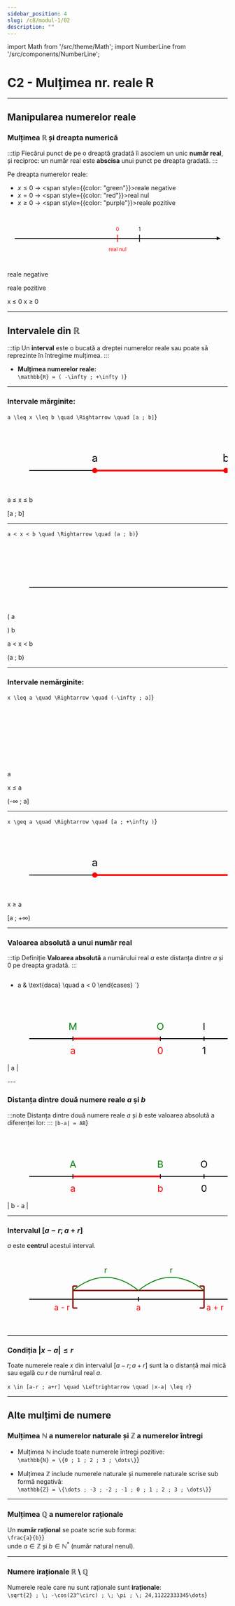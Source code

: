 ```yaml
---
sidebar_position: 4
slug: /c8/modul-1/02
description: ""
---
```

import Math from '/src/theme/Math';
import NumberLine from '/src/components/NumberLine';

# C2 - Mulțimea nr. reale R
---

## Manipularea numerelor reale

### Mulțimea $\mathbb{R}$ și dreapta numerică
:::tip 
Fiecărui punct de pe o dreaptă gradată îi asociem un unic **număr real**, și reciproc: un număr real este **abscisa** unui punct pe dreapta gradată.
:::

Pe dreapta numerelor reale:  
- $x \leq 0$ → <span style={{color: "green"}}>reale negative</span>  
- $x = 0$ → <span style={{color: "red"}}>real nul</span>  
- $x \geq 0$ → <span style={{color: "purple"}}>reale pozitive</span>  

<svg viewBox="0 0 600 140" width="100%" height="auto" xmlns="http://www.w3.org/2000/svg">
  <!-- Axe horizontal -->
  <line x1="20" y1="70" x2="580" y2="70" stroke="black" stroke-width="2" />
  
  <!-- Flèche droite -->
  <polygon points="580,70 570,65 570,75" fill="black"/>
  
  <!-- Graduation 0 -->
  <line x1="300" y1="60" x2="300" y2="80" stroke="red" stroke-width="2"/>
  <text x="300" y="50" font-size="14" text-anchor="middle" fill="red">0</text>
  <text x="300" y="105" font-size="14" text-anchor="middle" fill="red">real nul</text>
  
  <!-- Graduation 1 -->
  <line x1="360" y1="60" x2="360" y2="80" stroke="black" stroke-width="2"/>
  <text x="360" y="50" font-size="14" text-anchor="middle" fill="black">1</text>
  
  <!-- Zone negative -->
  <text x="150" y="105" font-size="14" fill="green" text-anchor="middle">reale negative</text>
  <!-- Zone positive -->
  <text x="450" y="105" font-size="14" fill="purple" text-anchor="middle">reale pozitive</text>
  
  <!-- Conditions au-dessus -->
  <text x="150" y="50" font-size="14" fill="green" text-anchor="middle">x ≤ 0</text>
  <text x="450" y="50" font-size="14" fill="purple" text-anchor="middle">x ≥ 0</text>
</svg>


---

## Intervalele din $\mathbb{R}$
:::tip
Un **interval** este o bucată a dreptei numerelor reale sau poate sǎ reprezinte în întregime mulțimea.
:::

- **Mulțimea numerelor reale:**  
<Math display={true}>{String.raw`\mathbb{R} = ( -\infty ; +\infty )`}</Math>

---
### Intervale mărginite:  
<Math display={true}>{String.raw`a \leq x \leq b \quad \Rightarrow \quad [a ; b]`}</Math> 

<svg width="700" height="200" xmlns="http://www.w3.org/2000/svg">

  <!-- Axă orizontală -->
  <line x1="50" y1="100" x2="650" y2="100" stroke="black" stroke-width="2"/>

  <!-- Punctul a -->
  <circle cx="200" cy="100" r="6" fill="red"/>
  <text x="200" y="80" font-size="24" fill="black" text-anchor="middle">a</text>

  <!-- Punctul b -->
  <circle cx="500" cy="100" r="6" fill="red"/>
  <text x="500" y="80" font-size="24" fill="black" text-anchor="middle">b</text>

  <!-- Segment roșu între a și b -->
  <line x1="200" y1="100" x2="500" y2="100" stroke="red" stroke-width="4"/>

  <!-- Inegalitatea de deasupra segmentului -->
  <text x="350" y="90" font-size="24" fill="red" text-anchor="middle">a ≤ x ≤ b</text>

  <!-- Notația intervalului sub segment -->
  <text x="350" y="125" font-size="24" fill="red" text-anchor="middle">[a ; b]</text>

</svg>

---

<Math display={true}>{String.raw`a < x < b \quad \Rightarrow \quad (a ; b)`}</Math>

<svg width="700" height="200" xmlns="http://www.w3.org/2000/svg">

  <!-- Axă orizontală -->
  <line x1="50" y1="100" x2="650" y2="100" stroke="black" stroke-width="2"/>

  <!-- Punctul a -->
  <text x="200" y="110" font-size="35" fill="red" text-anchor="middle">(</text>
  <text x="200" y="80" font-size="24" fill="black" text-anchor="middle">a</text>

  <!-- Punctul b -->
  <text x="500" y="110" font-size="35" fill="red" text-anchor="middle">)</text>
  <text x="500" y="80" font-size="24" fill="black" text-anchor="middle">b</text>

  <!-- Segment roșu între a și b -->
  <line x1="200" y1="100" x2="500" y2="100" stroke="red" stroke-width="4"/>

  <!-- Inegalitatea de deasupra segmentului -->
  <text x="350" y="90" font-size="24" fill="red" text-anchor="middle">a < x < b</text>

  <!-- Notația intervalului sub segment -->
  <text x="350" y="125" font-size="24" fill="red" text-anchor="middle">(a ; b)</text>

</svg>

---

### Intervale nemărginite:  
<Math display={true}>{String.raw`x \leq a \quad \Rightarrow \quad (-\infty ; a]`}</Math>  
<svg width="700" height="200" xmlns="http://www.w3.org/2000/svg">

  <!-- Axă orizontală -->
  <line x1="50" y1="100" x2="650" y2="100" stroke="black" stroke-width="2"/>


  <!-- Punctul b -->
  <circle cx="500" cy="100" r="6" fill="red"/>
  <text x="500" y="80" font-size="24" fill="black" text-anchor="middle">a</text>

  <!-- Segment roșu între a și b -->
  <line x1="50" y1="100" x2="500" y2="100" stroke="red" stroke-width="4"/>

  <!-- Inegalitatea de deasupra segmentului -->
  <text x="350" y="90" font-size="24" fill="red" text-anchor="middle">x ≤ a</text>

  <!-- Notația intervalului sub segment -->
  <text x="350" y="125" font-size="24" fill="red" text-anchor="middle">(-∞ ; a]</text>

</svg>

---

<Math display={true}>{String.raw`x \geq a \quad \Rightarrow \quad [a ; +\infty )`}</Math>

<svg width="700" height="200" xmlns="http://www.w3.org/2000/svg">

  <!-- Axă orizontală -->
  <line x1="50" y1="100" x2="650" y2="100" stroke="black" stroke-width="2"/>

  <!-- Punctul a -->
  <circle cx="200" cy="100" r="6" fill="red"/>
  <text x="200" y="80" font-size="24" fill="black" text-anchor="middle">a</text>


  <!-- Segment roșu între a și b -->
  <line x1="200" y1="100" x2="650" y2="100" stroke="red" stroke-width="4"/>

  <!-- Inegalitatea de deasupra segmentului -->
  <text x="350" y="90" font-size="24" fill="red" text-anchor="middle">x ≥ a</text>

  <!-- Notația intervalului sub segment -->
  <text x="350" y="125" font-size="24" fill="red" text-anchor="middle">[a ; +∞)</text>

</svg>

---

### Valoarea absolută a unui număr real
:::tip Definiție
**Valoarea absolută** a numărului real $a$ este distanța dintre $a$ și $0$ pe dreapta gradată.
:::

<Math display={true}>{String.raw`
|a| = OM =
\begin{cases}
a & \text{daca} \quad a \geq 0 \\
- a & \text{daca} \quad a < 0
\end{cases}
`}</Math>


<svg width="700" height="200" xmlns="http://www.w3.org/2000/svg">

  <!-- Axă orizontală -->
  <line x1="50" y1="100" x2="550" y2="100" stroke="black" stroke-width="2"/>

  <!-- Punctul A -->
  <line x1="150" y1="95" x2="150" y2="105" stroke="black" stroke-width="2"/>
  <text x="150" y="80" font-size="22" fill="green" text-anchor="middle">M</text>
  <text x="150" y="135" font-size="22" fill="red" text-anchor="middle">a</text>

  <!-- Punctul B -->
  <line x1="350" y1="95" x2="350" y2="105" stroke="black" stroke-width="2"/>
  <text x="350" y="80" font-size="22" fill="green" text-anchor="middle">O</text>
  <text x="350" y="135" font-size="22" fill="red" text-anchor="middle">0</text>

  <!-- Punctul O -->
  <line x1="450" y1="95" x2="450" y2="105" stroke="black" stroke-width="2"/>
  <text x="450" y="80" font-size="22" fill="black" text-anchor="middle">I</text>
  <text x="450" y="135" font-size="22" fill="black" text-anchor="middle">1</text>


  <!-- Segment roșu între A și B -->
  <line x1="150" y1="100" x2="350" y2="100" stroke="red" stroke-width="4"/>

  <!-- Acoladă roșie frumoasă sub segment -->
  <path d="M150 110 
           C170 140, 230 140, 250 150
           C270 140, 330 140, 350 110" 
        stroke="red" fill="none" stroke-width="3"/>

  <!-- Text pentru modul |b - a| -->
  <text x="250" y="175" font-size="24" fill="red" text-anchor="middle">| a |</text>

</svg>
---

### Distanța dintre două numere reale $a$ și $b$
:::note
Distanța dintre două numere reale $a$ și $b$ este valoarea absolută a diferenței lor:
:::
<Math display={true}>{String.raw`|b-a| = AB`}</Math>

<svg width="700" height="200" xmlns="http://www.w3.org/2000/svg">

  <!-- Axă orizontală -->
  <line x1="50" y1="100" x2="650" y2="100" stroke="black" stroke-width="2"/>

  <!-- Punctul A -->
  <line x1="150" y1="95" x2="150" y2="105" stroke="black" stroke-width="2"/>
  <text x="150" y="80" font-size="22" fill="green" text-anchor="middle">A</text>
  <text x="150" y="135" font-size="22" fill="red" text-anchor="middle">a</text>

  <!-- Punctul B -->
  <line x1="350" y1="95" x2="350" y2="105" stroke="black" stroke-width="2"/>
  <text x="350" y="80" font-size="22" fill="green" text-anchor="middle">B</text>
  <text x="350" y="135" font-size="22" fill="red" text-anchor="middle">b</text>

  <!-- Punctul O -->
  <line x1="450" y1="95" x2="450" y2="105" stroke="black" stroke-width="2"/>
  <text x="450" y="80" font-size="22" fill="black" text-anchor="middle">O</text>
  <text x="450" y="135" font-size="22" fill="black" text-anchor="middle">0</text>

  <!-- Punctul I -->
  <line x1="550" y1="95" x2="550" y2="105" stroke="black" stroke-width="2"/>
  <text x="550" y="80" font-size="22" fill="black" text-anchor="middle">I</text>
  <text x="550" y="135" font-size="22" fill="black" text-anchor="middle">1</text>

  <!-- Segment roșu între A și B -->
  <line x1="150" y1="100" x2="350" y2="100" stroke="red" stroke-width="4"/>

  <!-- Acoladă roșie frumoasă sub segment -->
  <path d="M150 110 
           C170 140, 230 140, 250 150
           C270 140, 330 140, 350 110" 
        stroke="red" fill="none" stroke-width="3"/>

  <!-- Text pentru modul |b - a| -->
  <text x="250" y="175" font-size="24" fill="red" text-anchor="middle">| b - a |</text>

</svg>

---

### Intervalul $[a-r ; a+r]$
$a$ este **centrul** acestui interval.

<svg width="600" height="200" xmlns="http://www.w3.org/2000/svg">

  <!-- Axă orizontală -->
  <line x1="50" y1="100" x2="550" y2="100" stroke="black" stroke-width="2"/>

  <!-- Reper stânga (a - r) -->
  <line x1="150" y1="95" x2="150" y2="105" stroke="black" stroke-width="2"/>
  <text x="125" y="125" font-size="18" fill="red" text-anchor="middle">a - r</text>

  <!-- Reper mijloc (a) -->
  <line x1="300" y1="95" x2="300" y2="105" stroke="black" stroke-width="2"/>
  <text x="300" y="125" font-size="18" fill="red" text-anchor="middle">a</text>

  <!-- Reper dreapta (a + r) -->
  <line x1="450" y1="95" x2="450" y2="105" stroke="black" stroke-width="2"/>
  <text x="475" y="125" font-size="18" fill="red" text-anchor="middle">a + r</text>

  <!-- Segment roșu pentru interval -->
  <line x1="150" y1="80" x2="450" y2="80" stroke="darkred" stroke-width="3"/>

  <!-- Paranteză stânga [ -->
  <line x1="150" y1="70" x2="150" y2="120" stroke="darkred" stroke-width="3"/>
  <line x1="150" y1="70" x2="160" y2="70" stroke="darkred" stroke-width="3"/>
  <line x1="150" y1="120" x2="160" y2="120" stroke="darkred" stroke-width="3"/>

  <!-- Paranteză dreapta ] -->
  <line x1="450" y1="70" x2="450" y2="120" stroke="darkred" stroke-width="3"/>
  <line x1="440" y1="70" x2="450" y2="70" stroke="darkred" stroke-width="3"/>
  <line x1="440" y1="120" x2="450" y2="120" stroke="darkred" stroke-width="3"/>

  <!-- Arc verde stânga -->
  <path d="M150 80 Q225 20 300 80" stroke="green" stroke-width="2" fill="none" marker-end="url"/>
  <text x="225" y="40" font-size="18" fill="green" text-anchor="middle">r</text>

  <!-- Arc verde dreapta -->
  <path d="M300 80 Q375 20 450 80" stroke="green" stroke-width="2" fill="none" marker-end="url"/>
  <text x="375" y="40" font-size="18" fill="green" text-anchor="middle">r</text>

</svg>



---

### Condiția $|x-a| \leq r$
Toate numerele reale $x$ din intervalul $[a-r ; a+r]$ sunt la o distanță mai mică sau egală cu $r$ de numărul real $a$.

<Math display={true}>{String.raw`
x \in [a-r ; a+r] \quad \Leftrightarrow \quad |x-a| \leq r
`}</Math>

---

## Alte mulțimi de numere

### Mulțimea $\mathbb{N}$ a numerelor naturale și $\mathbb{Z}$ a numerelor întregi
- Mulțimea $\mathbb{N}$ include toate numerele întregi pozitive:  
<Math display={true}>{String.raw`\mathbb{N} = \{0 ; 1 ; 2 ; 3 ; \dots\}`}</Math>

- Mulțimea $\mathbb{Z}$ include numerele naturale și numerele naturale scrise sub formǎ negativǎ:  
<Math display={true}>{String.raw`\mathbb{Z} = \{\dots ; -3 ; -2 ; -1 ; 0 ; 1 ; 2 ; 3 ; \dots\}`}</Math>

---

### Mulțimea $\mathbb{Q}$ a numerelor raționale
Un **număr rațional** se poate scrie sub forma:  
<Math display={true}>{String.raw`\frac{a}{b}`}</Math>  
unde $a \in \mathbb{Z}$ și $b \in \mathbb{N}^*$ (număr natural nenul).

---

### Numere iraționale $\mathbb{R} \setminus \mathbb{Q}$
Numerele reale care nu sunt raționale sunt **iraționale**:  
<Math display={true}>{String.raw`\sqrt{2} ; \; -\cos(23^\circ) ; \; \pi ; \; 24,11222333345\dots`}</Math>
